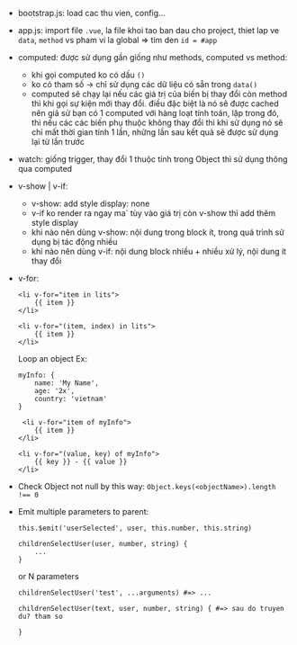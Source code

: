 - bootstrap.js: load cac thu vien, config...
- app.js: import file `.vue`, la file khoi tao ban dau cho project, thiet lap ve `data`, `method` vs pham vi la global => tim den `id = #app` 

- computed: được sử dụng gần giống như methods, computed vs method:
    + khi gọi computed ko có dấu `()`
    + ko có tham số -> chỉ sử dụng các dữ liệu có sẵn trong `data()`
    + computed sẽ chạy lại nếu các giá trị của biến bị thay đổi còn method thì khi gọi sự kiện mới thay đổi. điều đặc biệt là nó sẽ được cached nên giả sử bạn có 1 computed với hàng loạt tính toán, lặp trong đó, thì nếu các các biến phụ thuộc không thay đổi thì khi sử dụng nó sẽ chỉ mất thời gian tính 1 lần, những lần sau kết quả sẽ được sử dụng lại từ lần trước
    
- watch: giống trigger, thay đổi 1 thuộc tính trong Object thì sử dụng thông qua computed

- v-show | v-if:
    + v-show: add style display: none    
    + v-if ko render ra ngay ma` tùy vào giá trị còn v-show thì add thêm style display 
    + khi nào nên dùng v-show: nội dung trong block ít, trong quá trình sử dụng bị tác động nhiều    
    + khi nào nên dùng v-if: nội dung block nhiều + nhiều xử lý, nội dung ít thay đổi
- v-for:
    ```
    <li v-for="item in lits">
        {{ item }}
    </li>
    ```
    ```
    <li v-for="(item, index) in lits">
        {{ item }}
    </li>
    ```
    Loop an object Ex:
    
    ```
    myInfo: {
        name: 'My Name',
        age: '2x',
        country: 'vietnam'
    }
    
     <li v-for="item of myInfo">
        {{ item }}
    </li>
    
    <li v-for="(value, key) of myInfo">
        {{ key }} - {{ value }}
    </li>
    ```
- Check Object not null by this way:
    ```Object.keys(<objectName>).length !== 0```
    
- Emit multiple parameters to parent:
    ```
    this.$emit('userSelected', user, this.number, this.string)
    
    childrenSelectUser(user, number, string) {
        ...
    }
    ``` 
    or N parameters
    ```
    childrenSelectUser('test', ...arguments) #=> ...
    
    childrenSelectUser(text, user, number, string) { #=> sau do truyen du? tham so

    }
    ```
